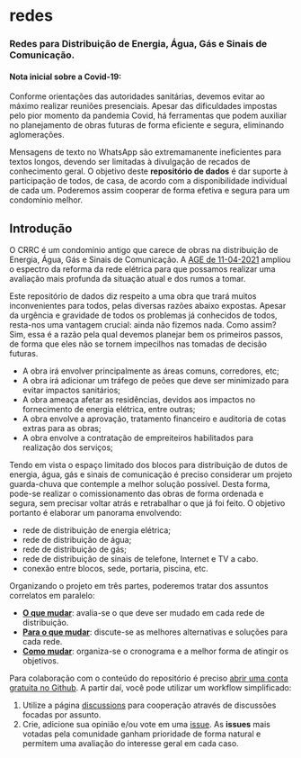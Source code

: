 # redes
### Redes para Distribuição de Energia, Água, Gás e Sinais de Comunicação.

#### Nota inicial sobre a Covid-19:

Conforme orientações das autoridades sanitárias, devemos evitar ao máximo realizar reuniões presenciais. Apesar das dificuldades impostas pelo pior momento da pandemia Covid, há ferramentas que podem auxiliar no planejamento de obras futuras de forma eficiente e segura, eliminando aglomerações.

Mensagens de texto no WhatsApp são extremamanente ineficientes para textos longos, devendo ser limitadas à divulgação de recados de conhecimento geral. O objetivo deste **repositório de dados** é dar suporte à participação de todos, de casa, de acordo com a disponibilidade individual de cada um. Poderemos assim cooperar de forma efetiva e segura para um condomínio melhor.

## Introdução

O CRRC é um condomínio antigo que carece de obras na distribuição de Energia, Água, Gás e Sinais de Comunicação. A [AGE de 11-04-2021](https://github.com/recreiocanoas/radar/files/6378219/ata.11.de.abril.1.pdf) ampliou o espectro da reforma da rede elétrica para que possamos realizar uma avaliação mais profunda da situação atual e dos rumos a tomar.

Este repositório de dados diz respeito a uma obra que trará muitos inconvenientes para todos, pelas diversas razões abaixo expostas. Apesar da urgência e gravidade de todos os problemas já conhecidos de todos, resta-nos uma vantagem crucial: ainda não fizemos nada. Como assim? Sim, essa é a razão pela qual devemos planejar bem os primeiros passos, de forma que eles não se tornem impecilhos nas tomadas de decisão futuras.

- A obra irá envolver principalmente as áreas comuns, corredores, etc;
- A obra irá adicionar um tráfego de peões que deve ser minimizado para evitar impactos sanitários;
- A obra ameaça afetar as residências, devidos aos impactos no fornecimento de energia elétrica, entre outras;
- A obra envolve a aprovação, tratamento financeiro e auditoria de cotas extras para as obras;
- A obra envolve a contratação de empreiteiros habilitados para realização dos serviços;

Tendo em vista o espaço limitado dos blocos para distribuição de dutos de energia, água, gás e sinais de comunicação é preciso considerar um projeto guarda-chuva que contemple a melhor solução possível. Desta forma, pode-se realizar o comissionamento das obras de forma ordenada e segura, sem precisar voltar atrás e retrabalhar o que já foi feito. O objetivo portanto é elaborar um panorama envolvendo:

- rede de distribuição de energia elétrica;
- rede de distribuição de água;
- rede de distribuição de gás;
- rede de distribuição de sinais de telefone, Internet e TV a cabo.
- conexão entre blocos, sede, portaria, piscina, etc.

Organizando o projeto em três partes, poderemos tratar dos assuntos correlatos em paralelo:

- **[O que mudar](1-o-que-mudar.md)**: avalia-se o que deve ser mudado em cada rede de distribuição.
- **[Para o que mudar](2-para-o-que-mudar.md)**: discute-se as melhores alternativas e soluções para cada rede.
- **[Como mudar](3-como-mudar.md)**: organiza-se o cronograma e a melhor forma de atingir os objetivos.

Para colaboração com o conteúdo do repositório é preciso [abrir uma conta gratuita no Github](https://pt.wikihow.com/Criar-uma-Conta-no-GitHub). A partir daí, você pode utilizar um workflow simplificado:

1. Utilize a página [discussions](https://github.com/recreiocanoas/redes/discussions) para cooperação  através de discussões focadas por assunto.
2. Crie, adicione sua opinião e/ou vote em uma [issue](https://github.com/recreiocanoas/redes/issues). As **issues** mais votadas pela comunidade ganham prioridade de forma natural e permitem uma avaliação do interesse geral em cada caso.
